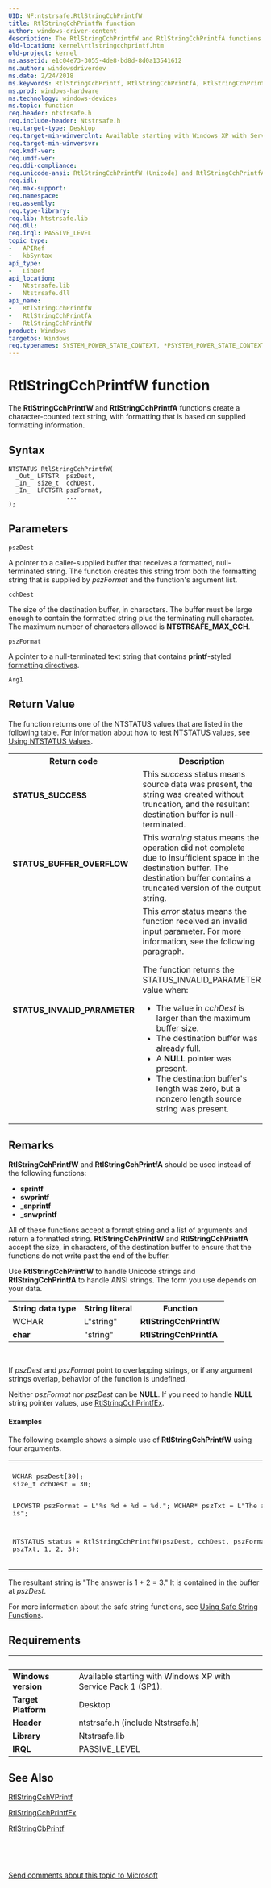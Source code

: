 ```yaml
---
UID: NF:ntstrsafe.RtlStringCchPrintfW
title: RtlStringCchPrintfW function
author: windows-driver-content
description: The RtlStringCchPrintfW and RtlStringCchPrintfA functions create a character-counted text string, with formatting that is based on supplied formatting information.
old-location: kernel\rtlstringcchprintf.htm
old-project: kernel
ms.assetid: e1c04e73-3055-4de8-bd8d-8d0a13541612
ms.author: windowsdriverdev
ms.date: 2/24/2018
ms.keywords: RtlStringCchPrintf, RtlStringCchPrintfA, RtlStringCchPrintfW, RtlStringCchPrintfW function [Kernel-Mode Driver Architecture], kernel.rtlstringcchprintf, ntstrsafe/RtlStringCchPrintfA, ntstrsafe/RtlStringCchPrintfW, safestrings_d1041cf8-bec9-4eef-8de8-7b662d474263.xml
ms.prod: windows-hardware
ms.technology: windows-devices
ms.topic: function
req.header: ntstrsafe.h
req.include-header: Ntstrsafe.h
req.target-type: Desktop
req.target-min-winverclnt: Available starting with Windows XP with Service Pack 1 (SP1).
req.target-min-winversvr: 
req.kmdf-ver: 
req.umdf-ver: 
req.ddi-compliance: 
req.unicode-ansi: RtlStringCchPrintfW (Unicode) and RtlStringCchPrintfA (ANSI)
req.idl: 
req.max-support: 
req.namespace: 
req.assembly: 
req.type-library: 
req.lib: Ntstrsafe.lib
req.dll: 
req.irql: PASSIVE_LEVEL
topic_type:
-	APIRef
-	kbSyntax
api_type:
-	LibDef
api_location:
-	Ntstrsafe.lib
-	Ntstrsafe.dll
api_name:
-	RtlStringCchPrintfW
-	RtlStringCchPrintfA
-	RtlStringCchPrintfW
product: Windows
targetos: Windows
req.typenames: SYSTEM_POWER_STATE_CONTEXT, *PSYSTEM_POWER_STATE_CONTEXT
---
```



# RtlStringCchPrintfW function
The <b>RtlStringCchPrintfW</b> and <b>RtlStringCchPrintfA</b> functions create a character-counted text string, with formatting that is based on supplied formatting information.

## Syntax

````
NTSTATUS RtlStringCchPrintfW(
  _Out_ LPTSTR  pszDest,
  _In_  size_t  cchDest,
  _In_  LPCTSTR pszFormat,
                ...
);
````

## Parameters

`pszDest`

A pointer to a caller-supplied buffer that receives a formatted, null-terminated string. The function creates this string from both the formatting string that is supplied by <i>pszFormat</i> and the function's argument list.

`cchDest`

The size of the destination buffer, in characters. The buffer must be large enough to contain the formatted string plus the terminating null character. The maximum number of characters allowed is <b>NTSTRSAFE_MAX_CCH</b>.

`pszFormat`

A pointer to a null-terminated text string that contains <b>printf</b>-styled <a href="http://msdn.microsoft.com/en-us/library/56e442dc.aspx">formatting directives</a>.

`Arg1`




## Return Value

The function returns one of the NTSTATUS values that are listed in the following table. For information about how to test NTSTATUS values, see <a href="https://msdn.microsoft.com/library/windows/hardware/ff565436">Using NTSTATUS Values</a>.

<table>
<tr>
<th>Return code</th>
<th>Description</th>
</tr>
<tr>
<td width="40%">
<dl>
<dt><b>STATUS_SUCCESS</b></dt>
</dl>
</td>
<td width="60%">
This <i>success</i> status means source data was present, the string was created without truncation, and the resultant destination buffer is null-terminated.

</td>
</tr>
<tr>
<td width="40%">
<dl>
<dt><b>STATUS_BUFFER_OVERFLOW</b></dt>
</dl>
</td>
<td width="60%">
This <i>warning</i> status means the operation did not complete due to insufficient space in the destination buffer. The destination buffer contains a truncated version of the output string.

</td>
</tr>
<tr>
<td width="40%">
<dl>
<dt><b>STATUS_INVALID_PARAMETER</b></dt>
</dl>
</td>
<td width="60%">
This <i>error</i> status means the function received an invalid input parameter. For more information, see the following paragraph.

The function returns the STATUS_INVALID_PARAMETER value when:

<ul>
<li>The value in <i>cchDest </i> is larger than the maximum buffer size.</li>
<li>The destination buffer was already full.</li>
<li>A <b>NULL</b> pointer was present.</li>
<li>The destination buffer's length was zero, but a nonzero length source string was present.</li>
</ul>
</td>
</tr>
</table>

## Remarks

<b>RtlStringCchPrintfW</b> and <b>RtlStringCchPrintfA</b> should be used instead of the following functions:

<ul>
<li>
<b>sprintf</b>

</li>
<li>
<b>swprintf</b>

</li>
<li>
_<b>snprintf</b>

</li>
<li>
_<b>snwprintf</b>

</li>
</ul>
All of these functions accept a format string and a list of arguments and return a formatted string. <b>RtlStringCchPrintfW</b> and <b>RtlStringCchPrintfA</b> accept the size, in characters, of the destination buffer to ensure that the functions do not write past the end of the buffer.

Use <b>RtlStringCchPrintfW</b> to handle Unicode strings and <b>RtlStringCchPrintfA</b> to handle ANSI strings. The form you use depends on your data.

<table>
<tr>
<th>String data type</th>
<th>String literal</th>
<th>Function</th>
</tr>
<tr>
<td>
WCHAR

</td>
<td>
L"string"

</td>
<td>
<b>RtlStringCchPrintfW</b>

</td>
</tr>
<tr>
<td>
<b>char</b>

</td>
<td>
"string"

</td>
<td>
<b>RtlStringCchPrintfA</b>

</td>
</tr>
</table>
 

If  <i>pszDest </i>and <i>pszFormat</i> point to overlapping strings, or if any argument strings overlap, behavior of the function is undefined.

Neither <i>pszFormat</i> nor <i>pszDest</i> can be <b>NULL</b>. If you need to handle <b>NULL</b> string pointer values, use <a href="..\ntstrsafe\nf-ntstrsafe-rtlstringcchprintfexw.md">RtlStringCchPrintfEx</a>.


#### Examples

The following example shows a simple use of <b>RtlStringCchPrintfW</b> using four arguments.

<div class="code"><span codelanguage=""><table>
<tr>
<th></th>
</tr>
<tr>
<td>
<pre>WCHAR pszDest[30]; 
size_t cchDest = 30;

LPCWSTR pszFormat = L"%s %d + %d = %d.";
WCHAR* pszTxt = L"The answer is";

NTSTATUS status = 
    RtlStringCchPrintfW(pszDest, cchDest, pszFormat, pszTxt, 1, 2, 3);</pre>
</td>
</tr>
</table></span></div>
The resultant string is "The answer is 1 + 2 = 3." It is contained in the buffer at <i>pszDest</i>.

For more information about the safe string functions, see <a href="https://msdn.microsoft.com/library/windows/hardware/ff565508">Using Safe String Functions</a>.

<div class="code"></div>

## Requirements
| &nbsp; | &nbsp; |
| ---- |:---- |
| **Windows version** | Available starting with Windows XP with Service Pack 1 (SP1).  |
| **Target Platform** | Desktop |
| **Header** | ntstrsafe.h (include Ntstrsafe.h) |
| **Library** | Ntstrsafe.lib |
| **IRQL** | PASSIVE_LEVEL |

## See Also

<a href="..\ntstrsafe\nf-ntstrsafe-rtlstringcchvprintfw.md">RtlStringCchVPrintf</a>



<a href="..\ntstrsafe\nf-ntstrsafe-rtlstringcchprintfexw.md">RtlStringCchPrintfEx</a>



<a href="..\ntstrsafe\nf-ntstrsafe-rtlstringcbprintfw.md">RtlStringCbPrintf</a>



 

 

<a href="mailto:wsddocfb@microsoft.com?subject=Documentation%20feedback [kernel\kernel]:%20RtlStringCchPrintfW function%20 RELEASE:%20(2/24/2018)&amp;body=%0A%0APRIVACY STATEMENT%0A%0AWe use your feedback to improve the documentation. We don't use your email address for any other purpose, and we'll remove your email address from our system after the issue that you're reporting is fixed. While we're working to fix this issue, we might send you an email message to ask for more info. Later, we might also send you an email message to let you know that we've addressed your feedback.%0A%0AFor more info about Microsoft's privacy policy, see http://privacy.microsoft.com/en-us/default.aspx." title="Send comments about this topic to Microsoft">Send comments about this topic to Microsoft</a>